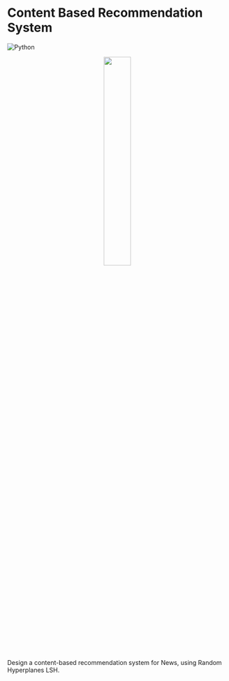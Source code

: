 # Content Based Recommendation System

![Python](https://img.shields.io/badge/python-3670A0?style=for-the-badge&logo=python&logoColor=ffdd54)


<p align="center">
    <img 
    src="https://user-images.githubusercontent.com/31289283/158382168-7d2e2a7d-5f2d-4844-a413-04d671e4d5b8.png" 
    height=35% 
    width=35%
    >
</p>

Design a content-based recommendation system for News, using Random Hyperplanes LSH.

